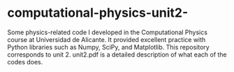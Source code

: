 # computational-physics-unit2-
Some physics-related code I developed in the Computational Physics course at Universidad de Alicante. It provided excellent practice with Python libraries such as Numpy, SciPy, and Matplotlib. This repository corresponds to unit 2.
unit2.pdf is a detailed description of what each of the codes does.

